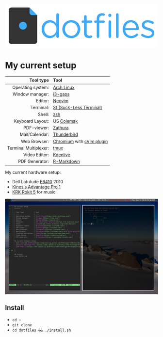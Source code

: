 ![dotfiles](dotfiles-logo.png)


My current setup
=======

| Tool type            | Tool                                                       |
| ---:                 | :---                                                       |
| Operating system:    | [Arch Linux](https://wiki.archlinux.org/)                  |
| Window manager:      | [i3-gaps](https://i3wm.org/)                               |
| Editor:              | [Neovim](https://neovim.io/)                               |
| Terminal:            | [St (Suck-Less Terminal)](https://st.suckless.org/)        |
| Shell:               | [zsh](https://wiki.archlinux.org/index.php/zsh)            |
| Keyboard Layout:     | US [Colemak](https://colemak.com/)  |
| PDF-viewer:          | [Zathura](https://colemak.com/)  |
| Mail/Calendar:       | [Thunderbird](https://colemak.com/)  |
| Web Browser:         | [Chromium](https://colemak.com/) with [cVim plugin](https://chrome.google.com/webstore/detail/cvim/ihlenndgcmojhcghmfjfneahoeklbjjh)|
| Terminal Multiplexer:| [tmux](https://github.com/tmux/tmux/wiki)       |
| Video Editor:        | [Kdenlive](https://kdenlive.org/en/)       |
| PDF Generator:       | [R-Markdown](https://rmarkdown.rstudio.com/)       |

My current hardware setup:
- Dell Latutude [E6410](https://engineering.purdue.edu/ECN/Support/KB/Docs/DellModelYears) 2010
- [Kinesis Advantage Pro 1](https://www.amazon.co.uk/Kinesis-USB-Advantage-Pro-Keyboard/dp/B004X9B3JQ)
- [KRK Rokit 5](https://www.amazon.co.uk/Kinesis-USB-Advantage-Pro-Keyboard/dp/B004X9B3JQ) for music

![preview](preview.png)

## Install
 -   `cd ~`
 -   `git clone`
 -   `cd dotfiles && ./install.sh`
